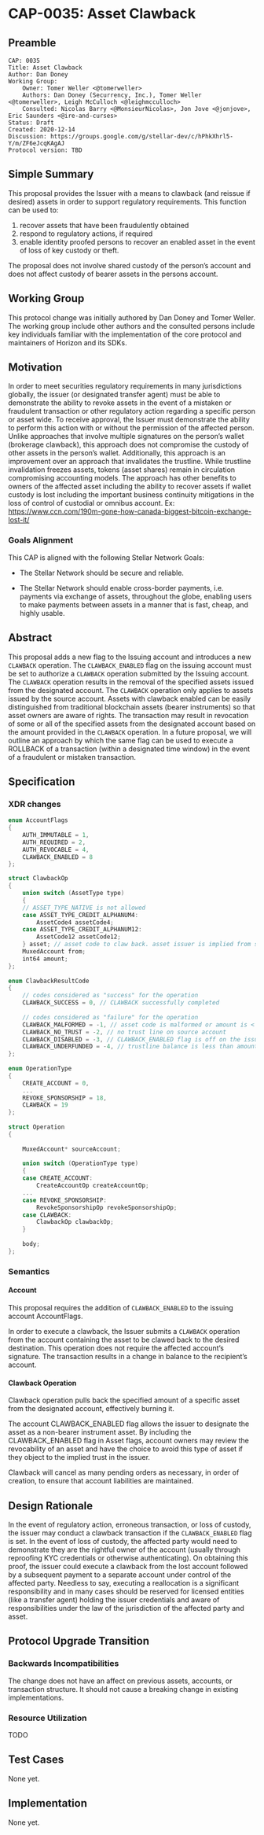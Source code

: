 # CAP-0035:  Asset Clawback

## Preamble

```text
CAP: 0035
Title: Asset Clawback
Author: Dan Doney
Working Group:
    Owner: Tomer Weller <@tomerweller>
    Authors: Dan Doney (Securrency, Inc.), Tomer Weller <@tomerweller>, Leigh McCulloch <@leighmcculloch>
    Consulted: Nicolas Barry <@MonsieurNicolas>, Jon Jove <@jonjove>, Eric Saunders <@ire-and-curses>
Status: Draft
Created: 2020-12-14
Discussion: https://groups.google.com/g/stellar-dev/c/hPhkXhrl5-Y/m/ZF6eJcqKAgAJ
Protocol version: TBD
```

## Simple Summary

This proposal provides the Issuer with a means to clawback (and reissue if desired)
assets in order to support regulatory requirements. This function can be used to: 

1) recover assets that have been fraudulently obtained 
2) respond to regulatory actions, if required 
3) enable identity proofed persons to recover an enabled asset
in the event of loss of key custody or theft. 

The proposal does not involve shared
custody of the person’s account and does not affect custody of bearer assets in 
the persons account.

## Working Group

This protocol change was initially authored by Dan Doney and Tomer Weller. The working group include other authors and the consulted persons include key individuals familiar with the implementation of the core protocol and maintainers of Horizon and its SDKs.

## Motivation

In order to meet securities regulatory requirements in many jurisdictions globally, 
the issuer (or designated transfer agent) must be able to demonstrate the ability 
to revoke assets in the event of a mistaken or fraudulent transaction or other 
regulatory action regarding a specific person or asset wide. To receive approval, 
the Issuer must demonstrate the ability to perform this action with or without the 
permission of the affected person. Unlike approaches that involve multiple 
signatures on the person’s wallet (brokerage clawback), this approach does not 
compromise the custody of other assets in the person’s wallet. Additionally, this 
approach is an improvement over an approach that invalidates the trustline. While 
trustline invalidation freezes assets, tokens (asset shares) remain in circulation 
compromising accounting models. The approach has other benefits to owners of the 
affected asset including the ability to recover assets if wallet custody is lost 
including the important business continuity mitigations in the loss of control of 
custodial or omnibus account. 
Ex: https://www.ccn.com/190m-gone-how-canada-biggest-bitcoin-exchange-lost-it/

### Goals Alignment

This CAP is aligned with the following Stellar Network Goals:

- The Stellar Network should be secure and reliable.

- The Stellar Network should enable cross-border payments, i.e. payments via 
exchange of assets, throughout the globe, enabling users to make payments between 
assets in a manner that is fast, cheap, and highly usable.

## Abstract

This proposal adds a new flag to the Issuing account and introduces a new `CLAWBACK`
operation. The `CLAWBACK_ENABLED` flag on the issuing account must be set to 
authorize a `CLAWBACK` operation submitted by the Issuing account.  The `CLAWBACK` 
operation results in the removal of the specified assets issued from the 
designated account. The `CLAWBACK` operation only applies to assets issued by the 
source account. Assets with clawback enabled can be easily distinguished from 
traditional blockchain assets (bearer instruments) so that asset owners are aware 
of rights. The transaction may result in revocation of some or all of the specified 
assets from the designated account based on the amount provided in the `CLAWBACK` 
operation. In a future proposal, we will outline an approach by which the same flag 
can be used to execute a ROLLBACK of a transaction (within a designated time window) 
in the event of a fraudulent or mistaken transaction.

## Specification

### XDR changes

```c
enum AccountFlags
{
    AUTH_IMMUTABLE = 1,                                      
    AUTH_REQUIRED = 2,                                  
    AUTH_REVOCABLE = 4,                                  
    CLAWBACK_ENABLED = 8                                  
};

struct ClawbackOp 
{
    union switch (AssetType type)
    {
    // ASSET_TYPE_NATIVE is not allowed
    case ASSET_TYPE_CREDIT_ALPHANUM4:
        AssetCode4 assetCode4;
    case ASSET_TYPE_CREDIT_ALPHANUM12:
        AssetCode12 assetCode12;
    } asset; // asset code to claw back. asset issuer is implied from source account.  
    MuxedAccount from;
    int64 amount;
};
 
enum ClawbackResultCode
{
    // codes considered as "success" for the operation
    CLAWBACK_SUCCESS = 0, // CLAWBACK successfully completed
 
    // codes considered as "failure" for the operation
    CLAWBACK_MALFORMED = -1, // asset code is malformed or amount is < 1
    CLAWBACK_NO_TRUST = -2, // no trust line on source account
    CLAWBACK_DISABLED = -3, // CLAWBACK_ENABLED flag is off on the issuer account 
    CLAWBACK_UNDERFUNDED = -4, // trustline balance is less than amount to clawback 
};
 
enum OperationType
{
    CREATE_ACCOUNT = 0,
    ...
    REVOKE_SPONSORSHIP = 18,
    CLAWBACK = 19
};
 
struct Operation
{
 
    MuxedAccount* sourceAccount;
 
    union switch (OperationType type)
    {
    case CREATE_ACCOUNT:
        CreateAccountOp createAccountOp;
    ...
    case REVOKE_SPONSORSHIP:
        RevokeSponsorshipOp revokeSponsorshipOp;
    case CLAWBACK:
    	ClawbackOp clawbackOp;
    }
 
    body;
};
```

### Semantics

#### Account
This proposal requires the addition of `CLAWBACK_ENABLED` to the issuing account 
AccountFlags.
 
In order to execute a clawback, the Issuer submits a `CLAWBACK` operation
from the account containing the asset to be clawed back to the desired 
destination. This operation does not require the affected account’s signature. 
The transaction results in a change in balance to the recipient’s account. 
 
#### Clawback Operation
Clawback operation pulls back the specified amount of a specific asset from 
the designated account, effectively burning it.
 
The account CLAWBACK_ENABLED flag allows the issuer to designate the asset as a
non-bearer instrument asset. By including the CLAWBACK_ENABLED flag in Asset 
flags, account owners may review the revocability of an asset and have the
choice to avoid this type of asset if they object to the implied trust in the 
issuer.  

Clawback will cancel as many pending orders as necessary, in order of creation, 
to ensure that account liabilities are maintained.

## Design Rationale

In the event of regulatory action, erroneous transaction, or loss of custody,
the issuer may conduct a clawback transaction if the `CLAWBACK_ENABLED` flag is 
set. In the event of loss of custody, the affected party would need to 
demonstrate they are the rightful owner of the account (usually through 
reproofing KYC credentials or otherwise authenticating). On obtaining this 
proof, the issuer could execute a clawback from the lost account followed by a
subsequent payment to a separate account under control of the affected party. 
Needless to say, executing a reallocation is a significant responsibility and 
in many cases should be reserved for licensed entities (like a transfer agent) 
holding the issuer credentials and aware of responsibilities under the law of 
the jurisdiction of the affected party and asset. 
 
## Protocol Upgrade Transition

### Backwards Incompatibilities

The change does not have an affect on previous assets, accounts, or transaction 
structure. It should not cause a breaking change in existing implementations. 
 
### Resource Utilization
TODO

## Test Cases

None yet.

## Implementation

None yet.
